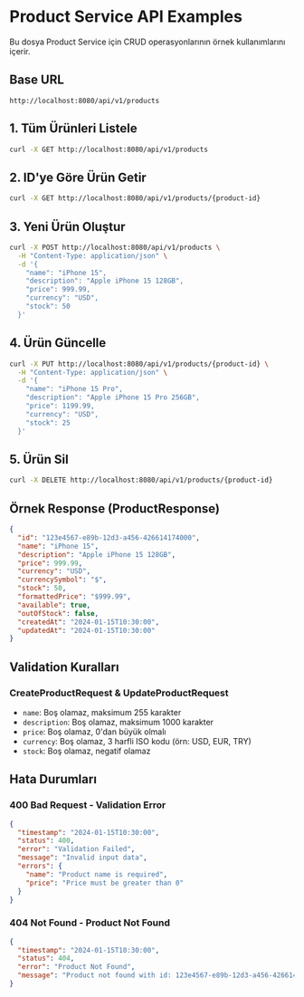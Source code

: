 # Product Service API Examples

Bu dosya Product Service için CRUD operasyonlarının örnek kullanımlarını içerir.

## Base URL

```
http://localhost:8080/api/v1/products
```

## 1. Tüm Ürünleri Listele

```bash
curl -X GET http://localhost:8080/api/v1/products
```

## 2. ID'ye Göre Ürün Getir

```bash
curl -X GET http://localhost:8080/api/v1/products/{product-id}
```

## 3. Yeni Ürün Oluştur

```bash
curl -X POST http://localhost:8080/api/v1/products \
  -H "Content-Type: application/json" \
  -d '{
    "name": "iPhone 15",
    "description": "Apple iPhone 15 128GB",
    "price": 999.99,
    "currency": "USD",
    "stock": 50
  }'
```

## 4. Ürün Güncelle

```bash
curl -X PUT http://localhost:8080/api/v1/products/{product-id} \
  -H "Content-Type: application/json" \
  -d '{
    "name": "iPhone 15 Pro",
    "description": "Apple iPhone 15 Pro 256GB",
    "price": 1199.99,
    "currency": "USD",
    "stock": 25
  }'
```

## 5. Ürün Sil

```bash
curl -X DELETE http://localhost:8080/api/v1/products/{product-id}
```

## Örnek Response (ProductResponse)

```json
{
  "id": "123e4567-e89b-12d3-a456-426614174000",
  "name": "iPhone 15",
  "description": "Apple iPhone 15 128GB",
  "price": 999.99,
  "currency": "USD",
  "currencySymbol": "$",
  "stock": 50,
  "formattedPrice": "$999.99",
  "available": true,
  "outOfStock": false,
  "createdAt": "2024-01-15T10:30:00",
  "updatedAt": "2024-01-15T10:30:00"
}
```

## Validation Kuralları

### CreateProductRequest & UpdateProductRequest

- `name`: Boş olamaz, maksimum 255 karakter
- `description`: Boş olamaz, maksimum 1000 karakter
- `price`: Boş olamaz, 0'dan büyük olmalı
- `currency`: Boş olamaz, 3 harfli ISO kodu (örn: USD, EUR, TRY)
- `stock`: Boş olamaz, negatif olamaz

## Hata Durumları

### 400 Bad Request - Validation Error

```json
{
  "timestamp": "2024-01-15T10:30:00",
  "status": 400,
  "error": "Validation Failed",
  "message": "Invalid input data",
  "errors": {
    "name": "Product name is required",
    "price": "Price must be greater than 0"
  }
}
```

### 404 Not Found - Product Not Found

```json
{
  "timestamp": "2024-01-15T10:30:00",
  "status": 404,
  "error": "Product Not Found",
  "message": "Product not found with id: 123e4567-e89b-12d3-a456-426614174000"
}
```
